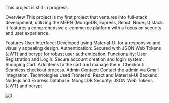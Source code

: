 This project is still in progress.

Overview
This project is my first project that ventures into full-stack development, utilizing the MERN (MongoDB, Express, React, Node.js) stack. It features a comprehensive e-commerce platform with a focus on security and user experience.

Features
User Interface: Developed using Material-UI for a responsive and visually appealing design.
Authentication: Secured with JSON Web Tokens (JWT) and bcrypt for robust user authentication.
Functionality:
User Registration and Login: Secure account creation and login system.
Shopping Cart: Add items to the cart and manage them.
Checkout: Seamless checkout process.
Admin Contact: Contact the admin via Gmail integration.
Technologies Used
Frontend: React and Material-UI
Backend: Node.js and Express
Database: MongoDB
Security: JSON Web Tokens (JWT) and bcrypt



![1](https://github.com/angelocarlos232/Pippin-Bfast-MERN/assets/72644691/d2cdf946-c111-4e6e-b687-4292d6136ed5)

